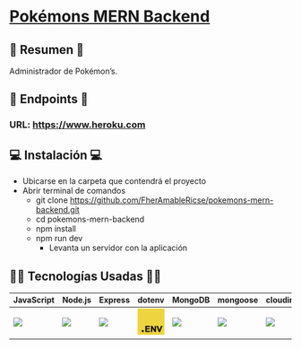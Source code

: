 # [Pokémons MERN Backend](https://control-presupuestario-r.netlify.app) 


## 📜 Resumen 📜
Administrador de Pokémon’s.[](https://github.com/FherAmableRicse/pokemons-mern-backend.git)

## 🔗 Endpoints 🔗
### URL: https://www.heroku.com

## 💻 Instalación 💻
- Ubicarse en la carpeta que contendrá el proyecto
- Abrir terminal de comandos
  - git clone https://github.com/FherAmableRicse/pokemons-mern-backend.git
  - cd pokemons-mern-backend
  - npm install
  - npm run dev
    - Levanta un servidor con la aplicación

## 👨‍💻 Tecnologías Usadas 👨‍💻
<table>
    <thead>
      <tr>
        <th>JavaScript</th>
        <th>Node.js</th>
        <th>Express</th>
        <th>dotenv</th>
        <th>MongoDB</th>
        <th>mongoose</th>
        <th>cloudinary</th>
        <th>Nodemon</th>
      </tr>
    </thead>
    <tbody>
      <tr>
        <td>
          <img src="https://upload.wikimedia.org/wikipedia/commons/thumb/9/99/Unofficial_JavaScript_logo_2.svg/1200px-Unofficial_JavaScript_logo_2.svg.png" width="100%" />
        </td>
        <td>
          <img src="https://nodejs.org/static/images/logo.svg" width="100%" />
        </td>
        <td>
          <img src="https://dev.diegochavez-dc.com/assets/express.acff8a3b.svg" width="100%" />
        </td>
        <td>
          <img src="https://raw.githubusercontent.com/motdotla/dotenv/master/dotenv.png" width="100%" />
        </td>
        <td>
          <img
            src="https://upload.wikimedia.org/wikipedia/commons/thumb/9/93/MongoDB_Logo.svg/2560px-MongoDB_Logo.svg.png" width="100%" />
        </td>
        <td>
          <img
            src="https://tsed.io/mongoose.png" width="100%" />
        </td>
        <td>
          <img
            src="https://upload.wikimedia.org/wikipedia/commons/thumb/b/b2/Cloudinary_logo.svg/2560px-Cloudinary_logo.svg.png" width="100%" />
        </td>
        <td>
          <img
            src="https://user-images.githubusercontent.com/13700/35731649-652807e8-080e-11e8-88fd-1b2f6d553b2d.png" width="100%" />
        </td>
      </tr>
    </tbody>
  </table>